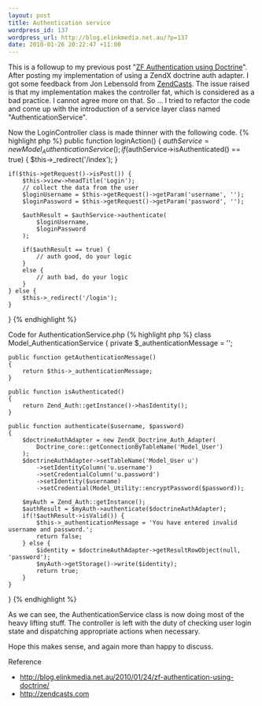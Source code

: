 ```yaml
---
layout: post
title: Authentication service
wordpress_id: 137
wordpress_url: http://blog.elinkmedia.net.au/?p=137
date: 2010-01-26 20:22:47 +11:00
---
```

This is a followup to my previous post "<a href="http://blog.elinkmedia.net.au/2010/01/24/zf-authentication-using-doctrine/">ZF Authentication using Doctrine</a>". After posting my implementation of using a ZendX doctrine auth adapter. I got some feedback from Jon Lebensold from <a href="http://www.zendcasts.com/" target="_blank">ZendCasts</a>. The issue raised is that my implementation makes the controller fat, which is considered as a bad practice. I cannot agree more on that. So ... I tried to refactor the code and come up with the introduction of a service layer class named "AuthenticationService".

Now the LoginController class is made thinner with the following code.
{% highlight php %}
public function loginAction()
{
    $authService = new Model_AuthenticationService();
    if($authService->isAuthenticated() == true) {
        $this->_redirect('/index');
    }

    if($this->getRequest()->isPost()) {
        $this->view->headTitle('Login');
        // collect the data from the user
        $loginUsername = $this->getRequest()->getParam('username', '');
        $loginPassword = $this->getRequest()->getParam('password', '');

        $authResult = $authService->authenticate(
            $loginUsername,
            $loginPassword
        );

        if($authResult == true) {
            // auth good, do your logic
        }
        else {
            // auth bad, do your logic
        }
    } else {
        $this->_redirect('/login');
    }
}
{% endhighlight %}

Code for AuthenticationService.php
{% highlight php %}
class Model_AuthenticationService
{
    private $_authenticationMessage = '';

    public function getAuthenticationMessage()
    {
        return $this->_authenticationMessage;
    }

    public function isAuthenticated()
    {
        return Zend_Auth::getInstance()->hasIdentity();
    }

    public function authenticate($username, $password)
    {
        $doctrineAuthAdapter = new ZendX_Doctrine_Auth_Adapter(
            Doctrine_core::getConnectionByTableName('Model_User')
        );
        $doctrineAuthAdapter->setTableName('Model_User u')
            ->setIdentityColumn('u.username')
            ->setCredentialColumn('u.password')
            ->setIdentity($username)
            ->setCredential(Model_Utility::encryptPassword($password));

        $myAuth = Zend_Auth::getInstance();
        $authResult = $myAuth->authenticate($doctrineAuthAdapter);
        if(!$authResult->isValid()) {
            $this->_authenticationMessage = 'You have entered invalid username and password.';
            return false;
        } else {
            $identity = $doctrineAuthAdapter->getResultRowObject(null, 'password');
            $myAuth->getStorage()->write($identity);
            return true;
        }
    }
}
{% endhighlight %}

As we can see, the AuthenticationService class is now doing most of the heavy lifting stuff. The controller is left with the duty of checking user login state and dispatching appropriate actions when necessary.

Hope this makes sense, and again more than happy to discuss.

Reference
<ul>
	<li><a href="http://blog.elinkmedia.net.au/2010/01/24/zf-authentication-using-doctrine/" target="_blank">http://blog.elinkmedia.net.au/2010/01/24/zf-authentication-using-doctrine/</a></li>
	<li><a href="http://zendcasts.com" target="_blank">http://zendcasts.com</a></li>
</ul>
